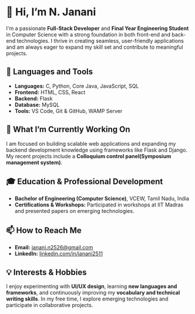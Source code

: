 
# 👋 Hi, I’m N. Janani 

I'm a passionate **Full-Stack Developer** and **Final Year Engineering Student** in Computer Science with a strong foundation in both front-end and back-end technologies. I thrive in creating seamless, user-friendly applications and am always eager to expand my skill set and contribute to meaningful projects.

## 🔧 Languages and Tools

- **Languages:** C, Python, Core Java, JavaScript, SQL
- **Frontend:** HTML, CSS, React
- **Backend:** Flask
- **Database:** MySQL
- **Tools:** VS Code, Git & GitHub, WAMP Server

## 🌱 What I’m Currently Working On
I am focused on building scalable web applications and expanding my backend development knowledge using frameworks like Flask and Django. My recent projects include a **Colloquium control panel(Symposium management system)**.

## 🎓 Education & Professional Development
- **Bachelor of Engineering (Computer Science)**, VCEW, Tamil Nadu, India
- **Certifications & Workshops:** Participated in workshops at IIT Madras and presented papers on emerging technologies.

## 📫 How to Reach Me

- **Email:** [janani.n2526@gmail.com](mailto:janani.n2526@gmail.com)
- **LinkedIn:** [linkedin.com/in/janani2511](https://www.linkedin.com/in/janani2511)

## 💡 Interests & Hobbies
I enjoy experimenting with **UI/UX design**, learning **new languages and frameworks**, and continuously improving my **vocabulary and technical writing skills**. In my free time, I explore emerging technologies and participate in collaborative projects.

